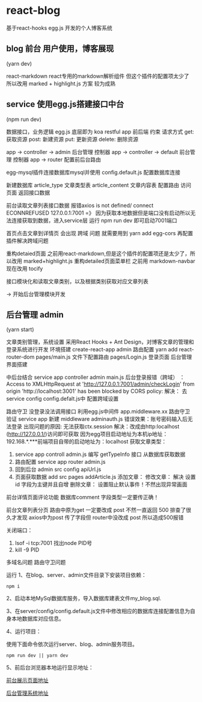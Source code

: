 # react-blog

基于react-hooks egg.js 开发的个人博客系统

## blog 前台 用户使用，博客展现
(yarn dev)

react-markdown react专用的markdown解析组件 但这个插件的配置项太少了
所以改用 marked + highlight.js 方案 较为成熟

## service 使用egg.js搭建接口中台
(npm run dev)

数据接口，业务逻辑
egg.js 底层即为 koa
restful app 前后端 约束 请求方式 get: 获取资源 post: 新建资源 put: 更新资源 delete: 删除资源

app -> controller ->  admin 后台管理 控制器
app -> controller -> default 前台管理 控制器
app -> router 配置前后台路由

egg-mysql插件连接数据库mysql并使用
config.default.js 配置数据库连接

新建数据库 article_type 文章类型表 article_content 文章内容表
配置路由 访问页面 返回接口数据

前台读取文章列表接口数据 报错axios is not defined/ connect ECONNREFUSED 127.0.0.1:7001 =》 因为获取本地数据但是端口没有启动所以无法连接获取到数据，进入service层 运行 npm run dev 即可启动7001端口

首页点击文章到详情页 会出现 跨域 问题 就需要用到 yarn add egg-cors  再配置插件解决跨域问题

重构detaied页面 之前用react-markdown,但是这个插件的配置项还是太少了，所以改用 marked+highlight.js
重构detailed页面菜单栏 之前用 markdown-navbar 现在改用 tocify

接口模块化和读取文章类别，以及根据类别获取对应文章列表

-> 开始后台管理模块开发
## 后台管理  admin
(yarn start)

文章类别管理，系统设置
采用React Hooks + Ant Design，对博客文章的管理和登录系统进行开发
环境搭建 create-react-app admin
路由配置 yarn add react-router-dom  pages/main.js 文件下配置路由
pages/Login.js  登录页面
后台管理界面搭建

中后台结合
service app controller admin main.js
后台登录报错（跨域） ： Access to XMLHttpRequest at 'http://127.0.0.1:7001/admin/checkLogin' from origin 'http://localhost:3001' has been blocked by CORS policy:
解决： 去service config config.defalt.js中 配置跨域设置 

路由守卫 没登录没法调用接口
利用egg.js中间件 app.middleware.xx 路由守卫 验证 service app  新建 middleware adminauth.js
错误效果：账号密码输入后无法登录
出现问题的原因: 无法获取ctx.session 
解决：改成由http:localhost (http://127.0.0.1/)访问即可获取 因为egg项目启动地址为本机ip地址：192.168.*.***前端项目自带的启动地址为：localhost
获取文章类型： 
1. service app controll admin.js 编写 getTypeInfo 接口 从数据库获取数据
2. 路由配置  service app router admin.js
3. 回到后台 admin src config apiUrl.js 
4. 页面获取数据 add src pages addArticle.js
添加文章：
修改文章： 解决 设置 id 字段为主键并且自增 
删除文章： 设置阻止默认事件！不然出现异常画面


前台详情页面评论功能 数据库comment 字段类型一定要传正确！

前台文章列表分页  路由中原为get 一定要改成 post 不然一直返回 500  排查了很久才发现 axios中为post 传了字段但 router中没改成 post 所以造成500报错

关闭端口：
1. lsof -i tcp:7001 找出node PID号
2. kill -9 PID
  
多域名问题 路由守卫问题


运行
1、在blog、server、admin文件目录下安装项目依赖：

```
npm i
```

2、启动本地MySql数据库服务，导入数据库建表文件my_blog.sql.

3、在server/config/config.default.js文件中修改相应的数据库连接配置信息为自身本地数据库对应信息。

4、运行项目：

使用下面命令依次运行server、blog、admin服务项目。

```
npm run dev || yarn dev
```

5、前后台浏览器本地运行显示地址：

[前台展示页面地址](http://localhost:3000)

[后台管理系统地址](http://localhost:3001)
